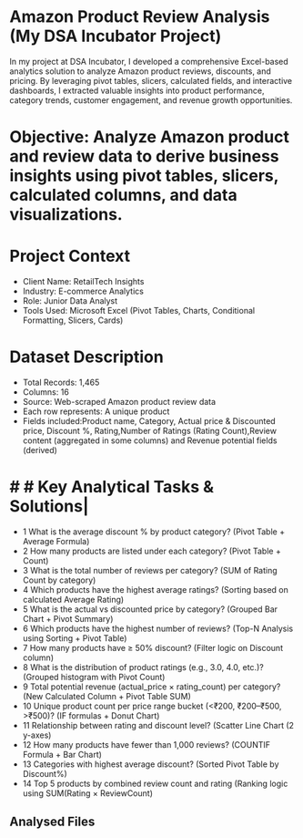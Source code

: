# Amazon Product Review Analysis (My DSA Incubator Project)
In my project at DSA Incubator, I developed a comprehensive Excel-based analytics solution to analyze Amazon product reviews, discounts, and pricing. By leveraging pivot tables, slicers, calculated fields, and interactive dashboards, I extracted valuable insights into product performance, category trends, customer engagement, and revenue growth opportunities.

# Objective: **Analyze Amazon product and review data to derive business insights using pivot tables, slicers, calculated columns, and data visualizations.**

# Project Context
* Client Name: RetailTech Insights
* Industry: E-commerce Analytics
* Role: Junior Data Analyst
* Tools Used: Microsoft Excel (Pivot Tables, Charts, Conditional Formatting, Slicers, Cards)

# Dataset Description
* Total Records: 1,465
* Columns: 16
* Source: Web-scraped Amazon product review data
* Each row represents: A unique product
* Fields included:Product name, Category, Actual price & Discounted price, Discount %, Rating,Number of Ratings (Rating Count),Review content (aggregated in some columns) and Revenue potential fields (derived)
# # # Key Analytical Tasks & Solutions|
* 1	What is the average discount % by product category? (Pivot Table + Average Formula)
* 2	How many products are listed under each category?	(Pivot Table + Count)
* 3	What is the total number of reviews per category?	(SUM of Rating Count by category)
* 4	Which products have the highest average ratings?	(Sorting based on calculated Average Rating)
* 5	What is the actual vs discounted price by category?	(Grouped Bar Chart + Pivot Summary)
* 6	Which products have the highest number of reviews?	(Top-N Analysis using Sorting + Pivot Table)
* 7	How many products have ≥ 50% discount?	(Filter logic on Discount column)
* 8	What is the distribution of product ratings (e.g., 3.0, 4.0, etc.)?	(Grouped histogram with Pivot Count)
* 9	Total potential revenue (actual_price × rating_count) per category?	(New Calculated Column + Pivot Table SUM)
* 10	Unique product count per price range bucket (<₹200, ₹200–₹500, >₹500)?	(IF formulas + Donut Chart)
* 11	Relationship between rating and discount level?	(Scatter Line Chart (2 y-axes)
* 12	How many products have fewer than 1,000 reviews?	(COUNTIF Formula + Bar Chart)
* 13	Categories with highest average discount?	(Sorted Pivot Table by Discount%)
* 14	Top 5 products by combined review count and rating	(Ranking logic using SUM(Rating × ReviewCount)

## Analysed Files

